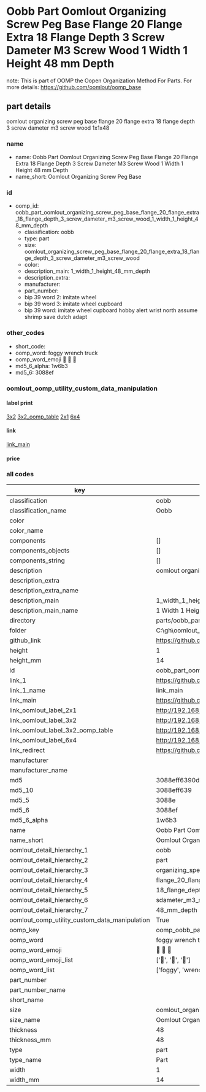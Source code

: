 # Oobb Part Oomlout Organizing Screw Peg Base Flange 20 Flange Extra 18 Flange Depth 3 Screw Dameter M3 Screw Wood 1 Width 1 Height 48 mm Depth  

note: This is part of OOMP the Oopen Organization Method For Parts. For more details: https://github.com/oomlout/oomp_base

##  part details
  



oomlout organizing screw peg base flange 20 flange extra 18 flange depth 3 screw dameter m3 screw wood 1x1x48



### name
* name: Oobb Part Oomlout Organizing Screw Peg Base Flange 20 Flange Extra 18 Flange Depth 3 Screw Dameter M3 Screw Wood 1 Width 1 Height 48 mm Depth
* name_short: Oomlout Organizing Screw Peg Base
### id
* oomp_id: oobb_part_oomlout_organizing_screw_peg_base_flange_20_flange_extra_18_flange_depth_3_screw_dameter_m3_screw_wood_1_width_1_height_48_mm_depth
  * classification: oobb
  * type: part
  * size: oomlout_organizing_screw_peg_base_flange_20_flange_extra_18_flange_depth_3_screw_dameter_m3_screw_wood
  * color: 
  * description_main: 1_width_1_height_48_mm_depth
  * description_extra: 
  * manufacturer: 
  * part_number: 
  * bip 39 word 2: imitate wheel
  * bip 39 word 3: imitate wheel cupboard
  * bip 39 word: imitate wheel cupboard hobby alert wrist north assume shrimp save dutch adapt

### other_codes
* short_code: 
* oomp_word: foggy wrench truck
* oomp_word_emoji :foggy: :wrench: :truck:
* md5_6_alpha: 1w6b3
* md5_6: 3088ef






### oomlout_oomp_utility_custom_data_manipulation
#### label print
[3x2](http://192.168.1.245:1112/?label=oomp%201w6b3)
[3x2_oomp_table](http://192.168.1.108:1112/?label=oomp%201w6b3)
[2x1](http://192.168.1.242:1112/?label=oomp%201w6b3)
[6x4](http://192.168.1.55:1112/?label=oomp%201w6b3)    

#### link

[link_main](https://github.com/oomlout/oomlout_oobb_version_4_generated_parts/tree/main/navigation_oomp/oobb/part/oomlout_organizing_screw_peg_base_flange_20_flange_extra_18_flange_depth_3_screw_dameter_m3_screw_wood/1_width_1_height_48_mm_depth/part)                              

#### price







### all codes 
| key | value |  
| --- | --- |  
| classification | oobb |  
| classification_name | Oobb |  
| color |  |  
| color_name |  |  
| components | [] |  
| components_objects | [] |  
| components_string | [] |  
| description | oomlout organizing screw peg base flange 20 flange extra 18 flange depth 3 screw dameter m3 screw wood 1x1x48 |  
| description_extra |  |  
| description_extra_name |  |  
| description_main | 1_width_1_height_48_mm_depth |  
| description_main_name | 1 Width 1 Height 48 mm Depth |  
| directory | parts/oobb_part_oomlout_organizing_screw_peg_base_flange_20_flange_extra_18_flange_depth_3_screw_dameter_m3_screw_wood_1_width_1_height_48_mm_depth |  
| folder | C:\gh\oomlout_oobb_version_4_generated_parts\parts\oobb_part_oomlout_organizing_screw_peg_base_flange_20_flange_extra_18_flange_depth_3_screw_dameter_m3_screw_wood_1_width_1_height_48_mm_depth |  
| github_link | https://github.com/oomlout/oomlout_oomp_part_src/tree/main/parts/oobb_part_oomlout_organizing_screw_peg_base_flange_20_flange_extra_18_flange_depth_3_screw_dameter_m3_screw_wood_1_width_1_height_48_mm_depth |  
| height | 1 |  
| height_mm | 14 |  
| id | oobb_part_oomlout_organizing_screw_peg_base_flange_20_flange_extra_18_flange_depth_3_screw_dameter_m3_screw_wood_1_width_1_height_48_mm_depth |  
| link_1 | https://github.com/oomlout/oomlout_oobb_version_4_generated_parts/tree/main/navigation_oomp/oobb/part/oomlout_organizing_screw_peg_base_flange_20_flange_extra_18_flange_depth_3_screw_dameter_m3_screw_wood/1_width_1_height_48_mm_depth/part |  
| link_1_name | link_main |  
| link_main | https://github.com/oomlout/oomlout_oobb_version_4_generated_parts/tree/main/navigation_oomp/oobb/part/oomlout_organizing_screw_peg_base_flange_20_flange_extra_18_flange_depth_3_screw_dameter_m3_screw_wood/1_width_1_height_48_mm_depth/part |  
| link_oomlout_label_2x1 | http://192.168.1.242:1112/?label=oomp%201w6b3 |  
| link_oomlout_label_3x2 | http://192.168.1.245:1112/?label=oomp%201w6b3 |  
| link_oomlout_label_3x2_oomp_table | http://192.168.1.108:1112/?label=oomp%201w6b3 |  
| link_oomlout_label_6x4 | http://192.168.1.55:1112/?label=oomp%201w6b3 |  
| link_redirect | https://github.com/oomlout/oomlout_oobb_version_4_generated_parts/tree/main/parts/oobb_oomlout_organizing_screw_peg_base_flange_20_flange_extra_18_flange_depth_3_screw_dameter_m3_screw_wood_01_01_48 |  
| manufacturer |  |  
| manufacturer_name |  |  
| md5 | 3088eff6390df2cbf98316c46bbe838b |  
| md5_10 | 3088eff639 |  
| md5_5 | 3088e |  
| md5_6 | 3088ef |  
| md5_6_alpha | 1w6b3 |  
| name | Oobb Part Oomlout Organizing Screw Peg Base Flange 20 Flange Extra 18 Flange Depth 3 Screw Dameter M3 Screw Wood 1 Width 1 Height 48 mm Depth |  
| name_short | Oomlout Organizing Screw Peg Base |  
| oomlout_detail_hierarchy_1 | oobb |  
| oomlout_detail_hierarchy_2 | part |  
| oomlout_detail_hierarchy_3 | organizing_speg_base |  
| oomlout_detail_hierarchy_4 | flange_20_flange_extra |  
| oomlout_detail_hierarchy_5 | 18_flange_depth_3 |  
| oomlout_detail_hierarchy_6 | sdameter_m3_swood |  
| oomlout_detail_hierarchy_7 | 48_mm_depth |  
| oomlout_oomp_utility_custom_data_manipulation | True |  
| oomp_key | oomp_oobb_part_oomlout_organizing_screw_peg_base_flange_20_flange_extra_18_flange_depth_3_screw_dameter_m3_screw_wood_1_width_1_height_48_mm_depth |  
| oomp_word | foggy wrench truck |  
| oomp_word_emoji | :foggy: :wrench: :truck: |  
| oomp_word_emoji_list | [':foggy:', ':wrench:', ':truck:'] |  
| oomp_word_list | ['foggy', 'wrench', 'truck'] |  
| part_number |  |  
| part_number_name |  |  
| short_name |  |  
| size | oomlout_organizing_screw_peg_base_flange_20_flange_extra_18_flange_depth_3_screw_dameter_m3_screw_wood |  
| size_name | Oomlout Organizing Screw Peg Base Flange 20 Flange Extra 18 Flange Depth 3 Screw Dameter M3 Screw Wood |  
| thickness | 48 |  
| thickness_mm | 48 |  
| type | part |  
| type_name | Part |  
| width | 1 |  
| width_mm | 14 |  
